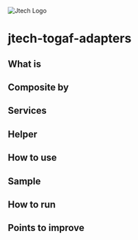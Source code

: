 ![Jtech Logo](http://www.jtech.com.br/wp-content/uploads/2015/06/logo.png)

# jtech-togaf-adapters

## What is

## Composite by

## Services

## Helper

## How to use

## Sample

## How to run

## Points to improve